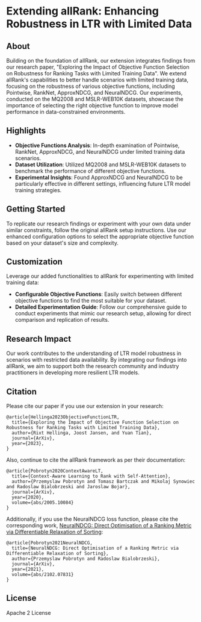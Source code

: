 # Extending allRank: Enhancing Robustness in LTR with Limited Data

## About

Building on the foundation of allRank, our extension integrates findings from our research paper, "Exploring the Impact of Objective Function Selection on Robustness for Ranking Tasks with Limited Training Data". We extend allRank's capabilities to better handle scenarios with limited training data, focusing on the robustness of various objective functions, including Pointwise, RankNet, ApproxNDCG, and NeuralNDCG. Our experiments, conducted on the MQ2008 and MSLR-WEB10K datasets, showcase the importance of selecting the right objective function to improve model performance in data-constrained environments.

## Highlights

- **Objective Functions Analysis**: In-depth examination of Pointwise, RankNet, ApproxNDCG, and NeuralNDCG under limited training data scenarios.
- **Dataset Utilization**: Utilized MQ2008 and MSLR-WEB10K datasets to benchmark the performance of different objective functions.
- **Experimental Insights**: Found ApproxNDCG and NeuralNDCG to be particularly effective in different settings, influencing future LTR model training strategies.

## Getting Started

To replicate our research findings or experiment with your own data under similar constraints, follow the original allRank setup instructions. Use our enhanced configuration options to select the appropriate objective function based on your dataset's size and complexity.

## Customization

Leverage our added functionalities to allRank for experimenting with limited training data:
- **Configurable Objective Functions**: Easily switch between different objective functions to find the most suitable for your dataset.
- **Detailed Experimentation Guide**: Follow our comprehensive guide to conduct experiments that mimic our research setup, allowing for direct comparison and replication of results.

## Research Impact

Our work contributes to the understanding of LTR model robustness in scenarios with restricted data availability. By integrating our findings into allRank, we aim to support both the research community and industry practitioners in developing more resilient LTR models.

## Citation

Please cite our paper if you use our extension in your research:
```
@article{Hellinga2023ObjectiveFunctionLTR,
  title={Exploring the Impact of Objective Function Selection on Robustness for Ranking Tasks with Limited Training Data},
  author={Rixt Hellinga, Joost Jansen, and Yuan Tian},
  journal={ArXiv},
  year={2023},
}
```

Also, continue to cite the allRank framework as per their documentation:
```
@article{Pobrotyn2020ContextAwareLT,
  title={Context-Aware Learning to Rank with Self-Attention},
  author={Przemyslaw Pobrotyn and Tomasz Bartczak and Mikolaj Synowiec and Radoslaw Bialobrzeski and Jaroslaw Bojar},
  journal={ArXiv},
  year={2020},
  volume={abs/2005.10084}
}
```
Additionally, if you use the NeuralNDCG loss function, please cite the corresponding work, [NeuralNDCG: Direct Optimisation of a Ranking Metric via Differentiable Relaxation of Sorting](https://arxiv.org/abs/2102.07831):
```
@article{Pobrotyn2021NeuralNDCG,
  title={NeuralNDCG: Direct Optimisation of a Ranking Metric via Differentiable Relaxation of Sorting},
  author={Przemyslaw Pobrotyn and Radoslaw Bialobrzeski},
  journal={ArXiv},
  year={2021},
  volume={abs/2102.07831}
}
```

## License

Apache 2 License
